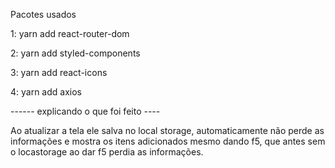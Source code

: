 Pacotes usados 

1: yarn add react-router-dom

2: yarn add styled-components

3: yarn add react-icons

4: yarn add axios




------ explicando o que foi feito ----

Ao atualizar a tela ele salva no local storage, automaticamente não perde as informações e mostra os itens adicionados mesmo dando f5, que antes sem o locastorage ao  dar f5 perdia as informações.
